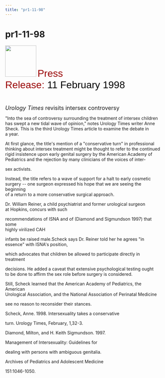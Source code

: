 ```yaml
---
title: "pr1-11-98"
---
```


# pr1-11-98

  
<IMG SRC="/img/logo100.gif" HEIGHT="101" WIDTH="100" /> <FONT FACE="Arial,Helvetica"><FONT SIZE="+3"><FONT COLOR="#990000">Press<br />Release: </FONT><FONT COLOR="#000000">11 February 1998</FONT></FONT></FONT>  
  
  
&nbsp;  
  


<FONT SIZE="+1"><I>Urology Times</I> revisits intersex controversy</FONT>  
  


"Into the sea of controversy surrounding the treatment of intersex children  
has swept a new tidal wave of opinion," notes Urology Times writer Anne  
Sheck. This is the third Urology Times article to examine the debate in  
a year.  
  


At first glance, the title's mention of a "conservative turn" in professional  
thinking about intersex treatment might be thought to refer to the continued  
rigid insistence upon early genital surgery by the American Academy of  
Pediatrics and the rejection by many clinicians of the voices of inter-  
  
sex activists.  
  


Instead, the title refers to a wave of support for a halt to early cosmetic  
surgery -- one surgeon expressed his hope that we are seeing the beginning  
of a return to a more conservative surgical approach.  
  


Dr. William Reiner, a child psychiatrist and former urological surgeon  
at Hopkins, concurs with such  
  
recommendations of ISNA and of (Diamond and Sigmundson 1997) that some  
highly virilized CAH  
  
infants be raised male.Scheck says Dr. Reiner told her he agrees "in  
essence" with ISNA's position,  
  
which advocates that children be allowed to participate directly in  
treatment  
  
decisions. He added a caveat that extensive psychological testing ought  
to be done to affirm the sex role before surgery is considered.  
  


Still, Scheck learned that the American Academy of Pediatrics, the American  
Urological Association, and the National Association of Perinatal Medicine  
  
see no reason to reconsider their stances.  
  


Scheck, Anne. 1998. Intersexuality takes a conservative  
  
turn. Urology Times, February, 1,32-3.  
  


Diamond, Milton, and H. Keith Sigmundson. 1997.  
  
Management of Intersexuality: Guidelines for  
  
dealing with persons with ambiguous genitalia.  
  
Archives of Pediatrics and Adolescent Medicine  
  
151:1046-1050.  
  
&nbsp;  
  


###  
  
&nbsp;  
  
&nbsp;  
  
&nbsp;  
  
&nbsp;